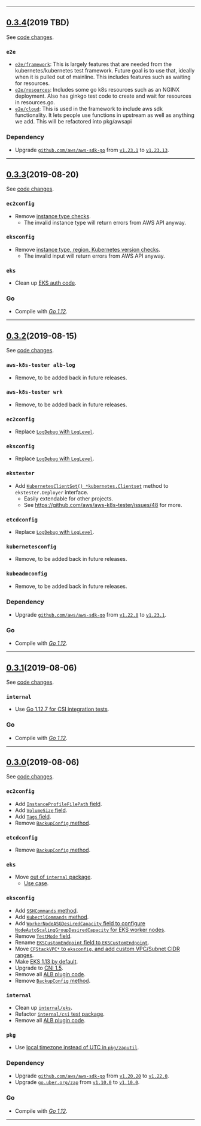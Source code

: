 

<hr>


## [0.3.4](https://github.com/aws/aws-k8s-tester/releases/tag/0.3.4)(2019 TBD)

See [code changes](https://github.com/aws/aws-k8s-tester/compare/0.3.3...0.3.4).

### `e2e`

- [`e2e/framework`](https://github.com/aws/aws-k8s-tester/pull/50): This is largely features that are needed from the kubernetes/kubernetes test framework. Future goal is to use that, ideally when it is pulled out of mainline. This includes features such as waiting for resources.
- [`e2e/resources`](https://github.com/aws/aws-k8s-tester/pull/50): Includes some go k8s resources such as an NGINX deployment. Also has ginkgo test code to create and wait for resources in resources.go.
- [`e2e/cloud`](https://github.com/aws/aws-k8s-tester/pull/50): This is used in the framework to include aws sdk functionality. It lets people use functions in upstream as well as anything we add. This will be refactored into pkg/awsapi

### Dependency

- Upgrade [`github.com/aws/aws-sdk-go`](https://github.com/aws/aws-sdk-go/releases) from [`v1.23.1`](https://github.com/aws/aws-sdk-go/releases/tag/v1.23.1) to [`v1.23.13`](https://github.com/aws/aws-sdk-go/releases/tag/v1.23.13).


<hr>


## [0.3.3](https://github.com/aws/aws-k8s-tester/releases/tag/0.3.3)(2019-08-20)

See [code changes](https://github.com/aws/aws-k8s-tester/compare/0.3.2...0.3.3).

### `ec2config`

- Remove [instance type checks](https://github.com/aws/aws-k8s-tester/commit/5cd11f2c54f3956edaeeac7680fe678f9340e73f).
  - The invalid instance type will return errors from AWS API anyway.

### `eksconfig`

- Remove [instance type, region, Kubernetes version checks](https://github.com/aws/aws-k8s-tester/commit/5cd11f2c54f3956edaeeac7680fe678f9340e73f).
  - The invalid input will return errors from AWS API anyway.

### `eks`

- Clean up [EKS auth code](https://github.com/aws/aws-k8s-tester/blob/a686ab5d6ec72f016b3b6dab843a532397fdc78a/eks/eks_auth.go).

### Go

- Compile with [*Go 1.12*](https://golang.org/doc/devel/release.html#go1.12).


<hr>


## [0.3.2](https://github.com/aws/aws-k8s-tester/releases/tag/0.3.2)(2019-08-15)

See [code changes](https://github.com/aws/aws-k8s-tester/compare/0.3.1...0.3.2).

### `aws-k8s-tester alb-log`

- Remove, to be added back in future releases.

### `aws-k8s-tester wrk`

- Remove, to be added back in future releases.

### `ec2config`

- Replace [`LogDebug` with `LogLevel`](https://github.com/aws/aws-k8s-tester/commit/83140d408676142f7e5e7a2fe9cd0c19e8aec6bf).

### `eksconfig`

- Replace [`LogDebug` with `LogLevel`](https://github.com/aws/aws-k8s-tester/commit/83140d408676142f7e5e7a2fe9cd0c19e8aec6bf).

### `ekstester`

- Add [`KubernetesClientSet() *kubernetes.Clientset`](https://github.com/aws/aws-k8s-tester/commit/b5eaf2c0ec3215366d4211e68c0a3c118cd29e8b) method to `ekstester.Deployer` interface.
  - Easily extendable for other projects.
  - See https://github.com/aws/aws-k8s-tester/issues/48 for more.

### `etcdconfig`

- Replace [`LogDebug` with `LogLevel`](https://github.com/aws/aws-k8s-tester/commit/83140d408676142f7e5e7a2fe9cd0c19e8aec6bf).

### `kubernetesconfig`

- Remove, to be added back in future releases.

### `kubeadmconfig`

- Remove, to be added back in future releases.

### Dependency

- Upgrade [`github.com/aws/aws-sdk-go`](https://github.com/aws/aws-sdk-go/releases) from [`v1.22.0`](https://github.com/aws/aws-sdk-go/releases/tag/v1.22.0) to [`v1.23.1`](https://github.com/aws/aws-sdk-go/releases/tag/v1.23.1).

### Go

- Compile with [*Go 1.12*](https://golang.org/doc/devel/release.html#go1.12).


<hr>


## [0.3.1](https://github.com/aws/aws-k8s-tester/releases/tag/0.3.1)(2019-08-06)

See [code changes](https://github.com/aws/aws-k8s-tester/compare/0.3.0...0.3.1).

### `internal`

- Use [Go 1.12.7 for CSI integration tests](https://github.com/aws/aws-k8s-tester/commit/3b052ededa5a0cc37ac145fab31556bb463b9a3a).

### Go

- Compile with [*Go 1.12*](https://golang.org/doc/devel/release.html#go1.12).


<hr>


## [0.3.0](https://github.com/aws/aws-k8s-tester/releases/tag/0.3.0)(2019-08-06)

See [code changes](https://github.com/aws/aws-k8s-tester/compare/0.2.8...0.3.0).

### `ec2config`

- Add [`InstanceProfileFilePath` field](https://github.com/aws/aws-k8s-tester/commit/78ef8e10a6a4a09456a4895f0b30a3b8f5ca8d2b).
- Add [`VolumeSize` field](https://github.com/aws/aws-k8s-tester/commit/c2d4e39af832e9369c801cfcd5fd97dbf1e41d43).
- Add [`Tags` field](https://github.com/aws/aws-k8s-tester/commit/c8b6f67a7bb712b89a4d08c4afcd00c240ba4051).
- Remove [`BackupConfig` method](https://github.com/aws/aws-k8s-tester/commit/48e009b185b5dc10f9b5295806bf3845e5e6d4de).

### `etcdconfig`

- Remove [`BackupConfig` method](https://github.com/aws/aws-k8s-tester/commit/48e009b185b5dc10f9b5295806bf3845e5e6d4de).

### `eks`

- Move [out of `internal` package](https://github.com/aws/aws-k8s-tester/commit/b4015a63d24887f06c7ec9e42c1ea5ac5e8d1831).
  - [Use case](https://github.com/aws/aws-k8s-tester/issues/47).

### `eksconfig`

- Add [`SSHCommands` method](https://github.com/aws/aws-k8s-tester/commit/f2ba0a997054282045deb042c38fbb3d63212eb9).
- Add [`KubectlCommands` method](https://github.com/aws/aws-k8s-tester/commit/00eda4d5a5edba78e08d607d2891aea632ac0e46).
- Add [`WorkerNodeASGDesiredCapacity` field to configure `NodeAutoScalingGroupDesiredCapacity` for EKS worker nodes](https://github.com/aws/aws-k8s-tester/commit/dd2764bf29b242b4313ee1b4a16b3c592b84c6bb).
- Remove [`TestMode` field](https://github.com/aws/aws-k8s-tester/commit/c55ffe8c79f866774e1f684007b9d610769cea6d).
- Rename [`EKSCustomEndpoint` field to `EKSCustomEndpoint`](https://github.com/aws/aws-k8s-tester/commit/a3a700700b8708be6f34a1896b3b8793e602db6d).
- Move [`CFStackVPC*` to `eksconfig`, and add custom VPC/Subnet CIDR ranges](https://github.com/aws/aws-k8s-tester/commit/6df3c2497127da9bf06794c5519e4e4b245764af).
- Make [EKS 1.13 by default](https://github.com/aws/aws-k8s-tester/commit/933d7ac1475b991e02aad2b2681c2a60cf7a2e16).
- Upgrade to [CNI 1.5](https://github.com/aws/aws-k8s-tester/commit/933d7ac1475b991e02aad2b2681c2a60cf7a2e16).
- Remove all [ALB plugin code](https://github.com/aws/aws-k8s-tester/commit/229c321b8a9a044a1726d4c23e7383036e36b753).
- Remove [`BackupConfig` method](https://github.com/aws/aws-k8s-tester/commit/48e009b185b5dc10f9b5295806bf3845e5e6d4de).

### `internal`

- Clean up [`internal/eks`](https://github.com/aws/aws-k8s-tester/commit/a3c5696236d507160c575f134ac3958462996b9b).
- Refactor [`internal/csi` test package](https://github.com/aws/aws-k8s-tester/commit/ac63cc9b3a5ae806b8b5bd8b8d37d4a1c6208cb6).
- Remove all [ALB plugin code](https://github.com/aws/aws-k8s-tester/commit/229c321b8a9a044a1726d4c23e7383036e36b753).

### `pkg`

- Use [local timezone instead of UTC in `pkg/zaputil`](https://github.com/aws/aws-k8s-tester/commit/2905a5d2fdc03df9d065f876c57394d4d292b561).

### Dependency

- Upgrade [`github.com/aws/aws-sdk-go`](https://github.com/aws/aws-sdk-go/releases) from [`v1.20.20`](https://github.com/aws/aws-sdk-go/releases/tag/v1.20.20) to [`v1.22.0`](https://github.com/aws/aws-sdk-go/releases/tag/v1.22.0).
- Upgrade [`go.uber.org/zap`](https://github.com/uber-go/releases) from [`v1.10.0`](https://github.com/uber-go/zap/releases/tag/v1.10.0) to [`v1.10.0`](https://github.com/uber-go/zap/releases/tag/v1.10.0).

### Go

- Compile with [*Go 1.12*](https://golang.org/doc/devel/release.html#go1.12).


<hr>


